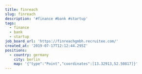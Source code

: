 ```yaml
---
title: finreach
slug: finreach
description: '#finance #bank #startup'
tags:
  - finance
  - bank
  - startup
job_board_url: 'https://finreachgmbh.recruitee.com/'
created_at: '2019-07-17T12:12:44.295Z'
positions:
  - country: germany
    city: berlin
    map: '{"type":"Point","coordinates":[13.32913,52.50817]}'
---
```


